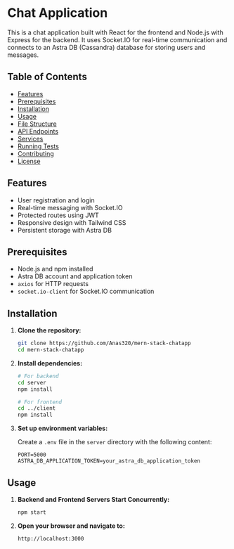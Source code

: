 # Chat Application

This is a chat application built with React for the frontend and Node.js with Express for the backend. It uses Socket.IO for real-time communication and connects to an Astra DB (Cassandra) database for storing users and messages.

## Table of Contents

- [Features](#features)
- [Prerequisites](#prerequisites)
- [Installation](#installation)
- [Usage](#usage)
- [File Structure](#file-structure)
- [API Endpoints](#api-endpoints)
- [Services](#services)
- [Running Tests](#running-tests)
- [Contributing](#contributing)
- [License](#license)

## Features

- User registration and login
- Real-time messaging with Socket.IO
- Protected routes using JWT
- Responsive design with Tailwind CSS
- Persistent storage with Astra DB

## Prerequisites

- Node.js and npm installed
- Astra DB account and application token
- `axios` for HTTP requests
- `socket.io-client` for Socket.IO communication

## Installation

1. **Clone the repository:**

   ```bash
   git clone https://github.com/Anas320/mern-stack-chatapp
   cd mern-stack-chatapp
   ```

2. **Install dependencies:**

   ```bash
   # For backend
   cd server
   npm install

   # For frontend
   cd ../client
   npm install
   ```

3. **Set up environment variables:**

   Create a `.env` file in the `server` directory with the following content:

   ```env
   PORT=5000
   ASTRA_DB_APPLICATION_TOKEN=your_astra_db_application_token
   ```

## Usage

1. **Backend and Frontend Servers Start Concurrently:**

   ```bash
   npm start
   ```

2. **Open your browser and navigate to:**

   ```
   http://localhost:3000
   ```
